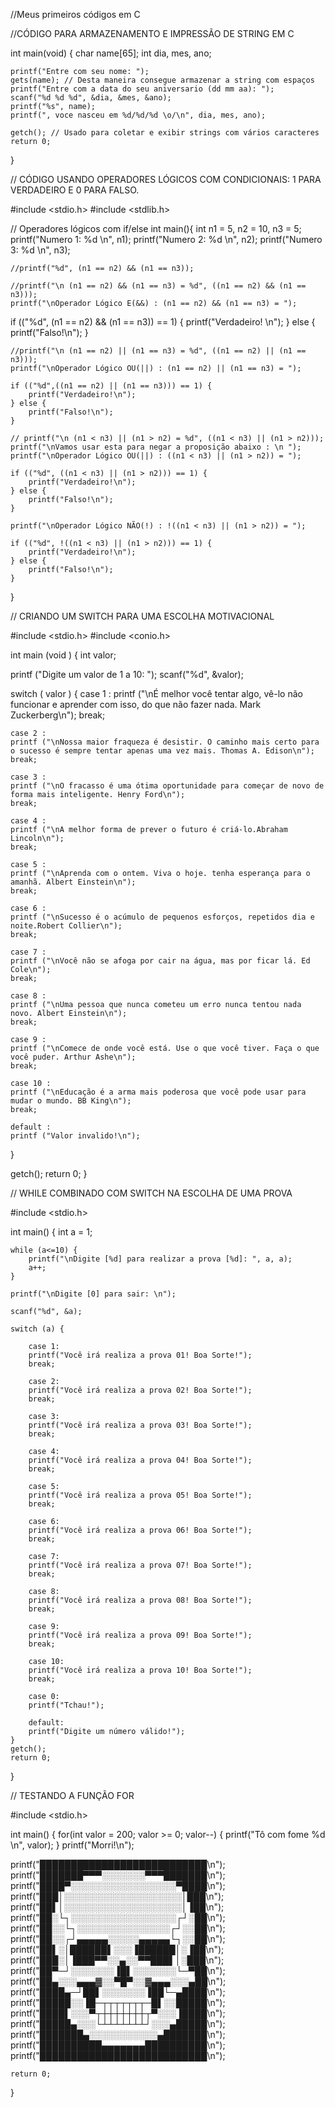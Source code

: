 //Meus primeiros códigos em C

//CÓDIGO PARA ARMAZENAMENTO E IMPRESSÃO DE STRING EM C

int main(void)
{
char name[65];
int dia, mes, ano;

    printf("Entre com seu nome: ");
    gets(name); // Desta maneira consegue armazenar a string com espaços
    printf("Entre com a data do seu aniversario (dd mm aa): "); 
    scanf("%d %d %d", &dia, &mes, &ano);
    printf("%s", name);
    printf(", voce nasceu em %d/%d/%d \o/\n", dia, mes, ano);
    
    getch(); // Usado para coletar e exibir strings com vários caracteres 
    return 0;
}


// CÓDIGO USANDO OPERADORES LÓGICOS COM CONDICIONAIS: 1 PARA VERDADEIRO E 0 PARA FALSO.

#include <stdio.h>
#include <stdlib.h>

// Operadores lógicos com if/else
int main(){
    int n1 = 5, n2 = 10, n3 = 5;
    printf("Numero 1: %d \n", n1);
    printf("Numero 2: %d \n", n2);
    printf("Numero 3: %d \n", n3);
    
    //printf("%d", (n1 == n2) && (n1 == n3));
    
    //printf("\n (n1 == n2) && (n1 == n3) = %d", ((n1 == n2) && (n1 == n3)));
    printf("\nOperador Lógico E(&&) : (n1 == n2) && (n1 == n3) = ");
    
   if (("%d", (n1 == n2) && (n1 == n3)) == 1) {
        printf("Verdadeiro! \n");
    } else {
        printf("Falso!\n");
    }
   
    //printf("\n (n1 == n2) || (n1 == n3) = %d", ((n1 == n2) || (n1 == n3)));
    printf("\nOperador Lógico OU(||) : (n1 == n2) || (n1 == n3) = ");
   
    if (("%d",((n1 == n2) || (n1 == n3))) == 1) {
        printf("Verdadeiro!\n");
    } else {
        printf("Falso!\n");
    }
   
    // printf("\n (n1 < n3) || (n1 > n2) = %d", ((n1 < n3) || (n1 > n2)));
    printf("\nVamos usar esta para negar a proposição abaixo : \n ");
    printf("\nOperador Lógico OU(||) : ((n1 < n3) || (n1 > n2)) = ");
   
    if (("%d", ((n1 < n3) || (n1 > n2))) == 1) {
        printf("Verdadeiro!\n");
    } else {
        printf("Falso!\n");
    }
    
    printf("\nOperador Lógico NÃO(!) : !((n1 < n3) || (n1 > n2)) = ");
   
    if (("%d", !((n1 < n3) || (n1 > n2))) == 1) {
        printf("Verdadeiro!\n");
    } else {
        printf("Falso!\n");
    }
    
}


// CRIANDO UM SWITCH PARA UMA ESCOLHA MOTIVACIONAL

#include <stdio.h>
#include <conio.h>

int main (void )
{
  int valor;
  
  printf ("Digite um valor de 1 a 10: ");
  scanf("%d", &valor);
  
  switch ( valor )
  {
    case 1 :
    printf ("\nÉ melhor você tentar algo, vê-lo não funcionar e aprender com isso, do que não fazer nada. Mark Zuckerberg\n");
    break;
    
    case 2 :
    printf ("\nNossa maior fraqueza é desistir. O caminho mais certo para o sucesso é sempre tentar apenas uma vez mais. Thomas A. Edison\n");
    break;
    
    case 3 :
    printf ("\nO fracasso é uma ótima oportunidade para começar de novo de forma mais inteligente. Henry Ford\n");
    break;
    
    case 4 :
    printf ("\nA melhor forma de prever o futuro é criá-lo.Abraham Lincoln\n");
    break;
    
    case 5 :
    printf ("\nAprenda com o ontem. Viva o hoje. tenha esperança para o amanhã. Albert Einstein\n");
    break;
    
    case 6 :
    printf ("\nSucesso é o acúmulo de pequenos esforços, repetidos dia e noite.Robert Collier\n");
    break;
    
    case 7 :
    printf ("\nVocê não se afoga por cair na água, mas por ficar lá. Ed Cole\n");
    break;
    
    case 8 :
    printf ("\nUma pessoa que nunca cometeu um erro nunca tentou nada novo. Albert Einstein\n");
    break;
    
    case 9 :
    printf ("\nComece de onde você está. Use o que você tiver. Faça o que você puder. Arthur Ashe\n");
    break;
    
    case 10 :
    printf ("\nEducação é a arma mais poderosa que você pode usar para mudar o mundo. BB King\n");
    break;
    
    default :
    printf ("Valor invalido!\n");
  }
  
  getch();
  return 0;
}


// WHILE COMBINADO COM SWITCH NA ESCOLHA DE UMA PROVA

#include <stdio.h>

int main()
{
    int a = 1;
    
    while (a<=10) {
        printf("\nDigite [%d] para realizar a prova [%d]: ", a, a);
        a++;
    }
    
    printf("\nDigite [0] para sair: \n");
    
    scanf("%d", &a);
    
    switch (a) {
        
        case 1:
        printf("Você irá realiza a prova 01! Boa Sorte!");
        break;
        
        case 2:
        printf("Você irá realiza a prova 02! Boa Sorte!");
        break;
        
        case 3:
        printf("Você irá realiza a prova 03! Boa Sorte!");
        break;
        
        case 4:
        printf("Você irá realiza a prova 04! Boa Sorte!");
        break;
        
        case 5:
        printf("Você irá realiza a prova 05! Boa Sorte!");
        break;
        
        case 6:
        printf("Você irá realiza a prova 06! Boa Sorte!");
        break;
        
        case 7:
        printf("Você irá realiza a prova 07! Boa Sorte!");
        break;
        
        case 8:
        printf("Você irá realiza a prova 08! Boa Sorte!");
        break;
        
        case 9:
        printf("Você irá realiza a prova 09! Boa Sorte!");
        break;
        
        case 10:
        printf("Você irá realiza a prova 10! Boa Sorte!");
        break;
        
        case 0:
        printf("Tchau!");
        
        default:
        printf("Digite um número válido!");
    }
    getch();
    return 0;
}

// TESTANDO A FUNÇÃO FOR 

#include <stdio.h>

int main()
{
    for(int valor = 200; valor >= 0; valor--) {
        printf("Tô com fome %d \n", valor);
    }
    printf("Morri!\n");
    
printf("███████████████████████████\n");
printf("███████▀▀▀░░░░░░░▀▀▀███████\n");
printf("████▀░░░░░░░░░░░░░░░░░▀████\n");
printf("███│░░░░░░░░░░░░░░░░░░░│███\n");
printf("██▌│░░░░░░░░░░░░░░░░░░░│▐██\n");
printf("██░└┐░░░░░░░░░░░░░░░░░┌┘░██\n");
printf("██░░└┐░░░░░░░░░░░░░░░┌┘░░██\n");
printf("██░░┌┘▄▄▄▄▄░░░░░▄▄▄▄▄└┐░░██\n");
printf("██▌░│██████▌░░░▐██████│░▐██\n");
printf("███░│▐███▀▀░░▄░░▀▀███▌│░███\n");
printf("██▀─┘░░░░░░░▐█▌░░░░░░░└─▀██\n");
printf("██▄░░░▄▄▄▓░░▀█▀░░▓▄▄▄░░░▄██\n");
printf("████▄─┘██▌░░░░░░░▐██└─▄████\n");
printf("█████░░▐█─┬┬┬┬┬┬┬─█▌░░█████\n");
printf("████▌░░░▀┬┼┼┼┼┼┼┼┬▀░░░▐████\n");
printf("█████▄░░░└┴┴┴┴┴┴┴┘░░░▄█████\n");
printf("███████▄░░░░░░░░░░░▄███████\n");
printf("██████████▄▄▄▄▄▄▄██████████\n");
printf("███████████████████████████\n");

    return 0;
}



